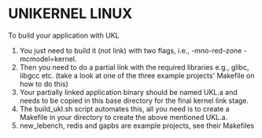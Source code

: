 # UNIKERNEL LINUX

To build your application with UKL

1. You just need to build it (not link) with two flags, i.e., -mno-red-zone -mcmodel=kernel.
2. Then you need to do a partial link with the required libraries e.g., glibc, libgcc etc. (take a look at one of the three example projects' Makefile on how to do this)
3. Your partially linked application binary should be named UKL.a and needs to be copied in this base directory for the final kernel link stage.
4. The build_ukl.sh script automates this, all you need is to create a Makefile in your directory to create the above mentioned UKL.a.
5. new_lebench, redis and gapbs are example projects, see their Makefiles
